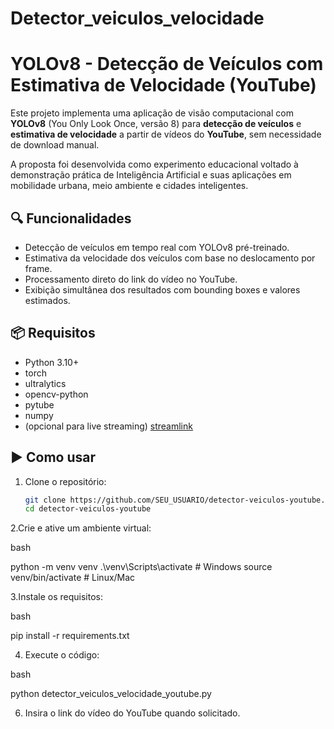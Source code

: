 # Detector_veiculos_velocidade
# YOLOv8 - Detecção de Veículos com Estimativa de Velocidade (YouTube)

Este projeto implementa uma aplicação de visão computacional com **YOLOv8** (You Only Look Once, versão 8) para **detecção de veículos** e **estimativa de velocidade** a partir de vídeos do **YouTube**, sem necessidade de download manual.

A proposta foi desenvolvida como experimento educacional voltado à demonstração prática de Inteligência Artificial e suas aplicações em mobilidade urbana, meio ambiente e cidades inteligentes.

## 🔍 Funcionalidades
- Detecção de veículos em tempo real com YOLOv8 pré-treinado.
- Estimativa da velocidade dos veículos com base no deslocamento por frame.
- Processamento direto do link do vídeo no YouTube.
- Exibição simultânea dos resultados com bounding boxes e valores estimados.

## 📦 Requisitos
- Python 3.10+
- torch
- ultralytics
- opencv-python
- pytube
- numpy
- (opcional para live streaming) [streamlink](https://streamlink.github.io/)

## ▶️ Como usar

1. Clone o repositório:
   ```bash
   git clone https://github.com/SEU_USUARIO/detector-veiculos-youtube.git
   cd detector-veiculos-youtube

2.Crie e ative um ambiente virtual:

bash

python -m venv venv
.\venv\Scripts\activate   # Windows
source venv/bin/activate # Linux/Mac


3.Instale os requisitos:

bash

pip install -r requirements.txt

4. Execute o código:

bash

python detector_veiculos_velocidade_youtube.py

6. Insira o link do vídeo do YouTube quando solicitado.
